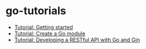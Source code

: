 # go-tutorials

* [Tutorial: Getting started](https://golang.org/doc/tutorial/getting-started)
* [Tutorial: Create a Go module](https://golang.org/doc/tutorial/create-module)
* [Tutorial: Developing a RESTful API with Go and Gin](https://golang.org/doc/tutorial/web-service-gin)
